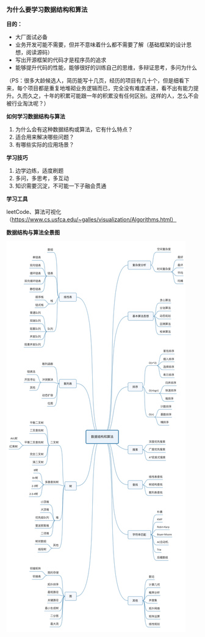 ### 为什么要学习数据结构和算法

**目的：**

- 大厂面试必备
- 业务开发可能不需要，但并不意味着什么都不需要了解（基础框架的设计思想，阅读源码）
- 写出开源框架的代码才是程序员的追求
- 能够提升代码的性能，能够很好的训练自己的思维，多辩证思考，多问为什么

（PS：很多大龄候选人，简历能写十几页，经历的项目有几十个，但是细看下来，每个项目都是重复地堆砌业务逻辑而已，完全没有难度递进，看不出有能力提升。久而久之，十年的积累可能跟一年的积累没有任何区别。这样的人，怎么不会被行业淘汰呢？）

**如何学习数据结构与算法**

1. 为什么会有这种数据结构或算法，它有什么特点？
2. 适合用来解决哪些问题？
3. 有哪些实际的应用场景？

**学习技巧**

1. 边学边练，适度刷题
2. 多问，多思考，多互动
3. 知识需要沉淀，不可能一下子融会贯通

**学习工具**

leetCode、算法可视化（https://www.cs.usfca.edu/~galles/visualization/Algorithms.html）

**数据结构与算法全景图**

![](../../picture/basic_data_structures_and_algorithms.jpg)